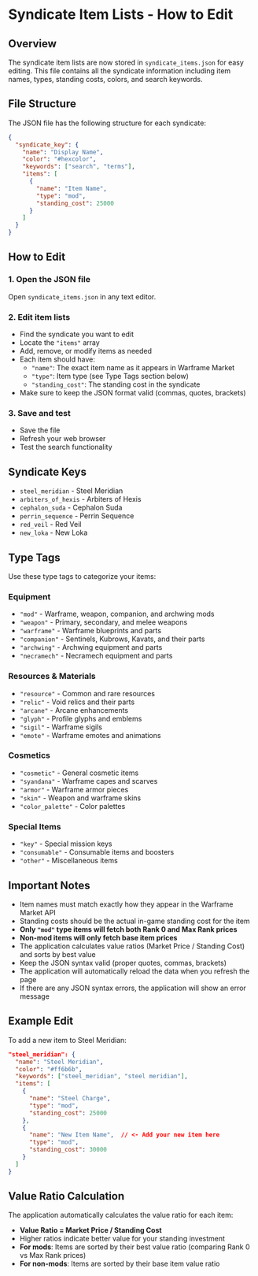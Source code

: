 # Syndicate Item Lists - How to Edit

## Overview
The syndicate item lists are now stored in `syndicate_items.json` for easy editing. This file contains all the syndicate information including item names, types, standing costs, colors, and search keywords.

## File Structure
The JSON file has the following structure for each syndicate:

```json
{
  "syndicate_key": {
    "name": "Display Name",
    "color": "#hexcolor",
    "keywords": ["search", "terms"],
    "items": [
      {
        "name": "Item Name",
        "type": "mod",
        "standing_cost": 25000
      }
    ]
  }
}
```

## How to Edit

### 1. Open the JSON file
Open `syndicate_items.json` in any text editor.

### 2. Edit item lists
- Find the syndicate you want to edit
- Locate the `"items"` array
- Add, remove, or modify items as needed
- Each item should have:
  - `"name"`: The exact item name as it appears in Warframe Market
  - `"type"`: Item type (see Type Tags section below)
  - `"standing_cost"`: The standing cost in the syndicate
- Make sure to keep the JSON format valid (commas, quotes, brackets)

### 3. Save and test
- Save the file
- Refresh your web browser
- Test the search functionality

## Syndicate Keys
- `steel_meridian` - Steel Meridian
- `arbiters_of_hexis` - Arbiters of Hexis  
- `cephalon_suda` - Cephalon Suda
- `perrin_sequence` - Perrin Sequence
- `red_veil` - Red Veil
- `new_loka` - New Loka

## Type Tags
Use these type tags to categorize your items:

### Equipment
- `"mod"` - Warframe, weapon, companion, and archwing mods
- `"weapon"` - Primary, secondary, and melee weapons
- `"warframe"` - Warframe blueprints and parts
- `"companion"` - Sentinels, Kubrows, Kavats, and their parts
- `"archwing"` - Archwing equipment and parts
- `"necramech"` - Necramech equipment and parts

### Resources & Materials
- `"resource"` - Common and rare resources
- `"relic"` - Void relics and their parts
- `"arcane"` - Arcane enhancements
- `"glyph"` - Profile glyphs and emblems
- `"sigil"` - Warframe sigils
- `"emote"` - Warframe emotes and animations

### Cosmetics
- `"cosmetic"` - General cosmetic items
- `"syandana"` - Warframe capes and scarves
- `"armor"` - Warframe armor pieces
- `"skin"` - Weapon and warframe skins
- `"color_palette"` - Color palettes

### Special Items
- `"key"` - Special mission keys
- `"consumable"` - Consumable items and boosters
- `"other"` - Miscellaneous items

## Important Notes
- Item names must match exactly how they appear in the Warframe Market API
- Standing costs should be the actual in-game standing cost for the item
- **Only `"mod"` type items will fetch both Rank 0 and Max Rank prices**
- **Non-mod items will only fetch base item prices**
- The application calculates value ratios (Market Price / Standing Cost) and sorts by best value
- Keep the JSON syntax valid (proper quotes, commas, brackets)
- The application will automatically reload the data when you refresh the page
- If there are any JSON syntax errors, the application will show an error message

## Example Edit
To add a new item to Steel Meridian:

```json
"steel_meridian": {
  "name": "Steel Meridian",
  "color": "#ff6b6b",
  "keywords": ["steel_meridian", "steel meridian"],
  "items": [
    {
      "name": "Steel Charge",
      "type": "mod",
      "standing_cost": 25000
    },
    {
      "name": "New Item Name",  // <- Add your new item here
      "type": "mod",
      "standing_cost": 30000
    }
  ]
}
```

## Value Ratio Calculation
The application automatically calculates the value ratio for each item:
- **Value Ratio = Market Price / Standing Cost**
- Higher ratios indicate better value for your standing investment
- **For mods**: Items are sorted by their best value ratio (comparing Rank 0 vs Max Rank prices)
- **For non-mods**: Items are sorted by their base item value ratio 